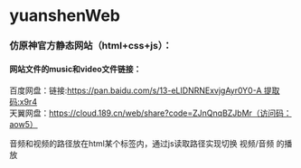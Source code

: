 # yuanshenWeb
### 仿原神官方静态网站（html+css+js）：

#### 网站文件的music和video文件链接：<br>
百度网盘：链接:https://pan.baidu.com/s/13-eLIDNRNExvjgAyr0Y0-A 提取码:x9r4 <br>
天翼网盘：https://cloud.189.cn/web/share?code=ZJnQnqBZJbMr（访问码：aow5） <br>


音频和视频的路径放在html某个标签内，通过js读取路径实现切换 视频/音频 的播放
